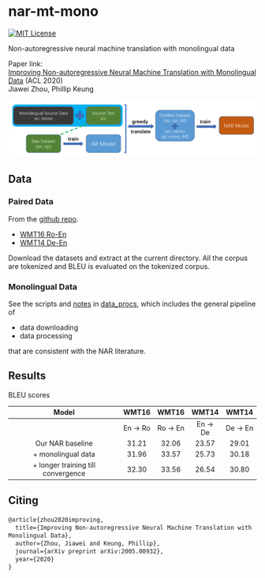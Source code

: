 # nar-mt-mono
[![MIT License](https://img.shields.io/badge/License-MIT-green.svg)](LICENSE)

Non-autoregressive neural machine translation with monolingual data

Paper link:\
[Improving Non-autoregressive Neural Machine Translation with Monolingual Data](https://arxiv.org/abs/2005.00932) (ACL 2020)\
Jiawei Zhou, Phillip Keung

<img src=chart_nar_mono_final.png>
<!---<img src=chart_nar_mono_final.png width="500" height="500">--->

## Data

### Paired Data

From the [github repo](https://github.com/nyu-dl/dl4mt-nonauto/tree/multigpu).

- [WMT16 Ro-En](https://drive.google.com/file/d/1YrAwCEuktG-iDVxtEW-FE72uFTLc5QMl/view)
- [WMT14 De-En](https://drive.google.com/file/d/1t7w0dmURRkXIbmzzlIUhrffw8eYctsIT/view)

Download the datasets and extract at the current directory. All the corpus are tokenized and BLEU is evaluated on the tokenized corpus.

### Monolingual Data

See the scripts and [notes](./data_procs/notes.md) in [data_procs](./data_procs), which includes the general pipeline of
- data downloading
- data processing

that are consistent with the NAR literature.

## Results

BLEU scores

| Model | WMT16 | WMT16 | WMT14 | WMT14 |
|:---:|:---:|:---:|:---:|:---:|
| | En -> Ro | Ro -> En | En -> De | De -> En |
| Our NAR baseline | 31.21 | 32.06 | 23.57 | 29.01 |
| + monolingual data | 31.96 | 33.57 | 25.73 | 30.18 |
| + longer training till convergence | 32.30 | 33.56 | 26.54 | 30.80 |


## Citing

```
@article{zhou2020improving,
  title={Improving Non-autoregressive Neural Machine Translation with Monolingual Data},
  author={Zhou, Jiawei and Keung, Phillip},
  journal={arXiv preprint arXiv:2005.00932},
  year={2020}
}
```
